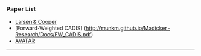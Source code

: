 ### Paper List
* [Larsen & Cooper](http://munkm.github.io/Madicken-Research/Docs/cooper_larsen_WW.pdf)
* [Forward-Weighted CADIS] (http://munkm.github.io/Madicken-Research/Docs/FW_CADIS.pdf)
* [AVATAR](http://munkm.github.io/Madicken-Research/Docs/AVATAR.pdf)

***

